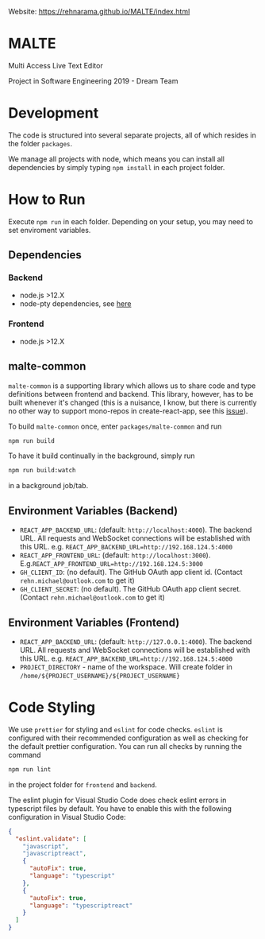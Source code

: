 Website: https://rehnarama.github.io/MALTE/index.html

# MALTE

Multi Access Live Text Editor

Project in Software Engineering 2019 - Dream Team

# Development

The code is structured into several separate projects, all of which resides
in the folder `packages`.

We manage all projects with node, which means you can install all dependencies
by simply typing `npm install` in each project folder.

# How to Run

Execute `npm run` in each folder. Depending on your setup, you may need to set enviroment variables.

## Dependencies

### Backend

- node.js >12.X
- node-pty dependencies, see [here](https://github.com/microsoft/node-pty#dependencies)

### Frontend

- node.js >12.X

## malte-common

`malte-common` is a supporting library which allows us to share code and type
definitions between frontend and backend. This library, however, has to be
built whenever it's changed (this is a nuisance, I know, but there is currently
no other way to support mono-repos in create-react-app, see this
[issue](https://github.com/facebook/create-react-app/issues/1333)).

To build `malte-common` once, enter `packages/malte-common` and run

```sh
npm run build
```

To have it build continually in the background, simply run

```sh
npm run build:watch
```

in a background job/tab.

## Environment Variables (Backend)

- `REACT_APP_BACKEND_URL`: (default: `http://localhost:4000`). The backend URL. All requests and WebSocket connections will be established with this URL. e.g. `REACT_APP_BACKEND_URL=http://192.168.124.5:4000`
- `REACT_APP_FRONTEND_URL`: (default: `http://localhost:3000`). E.g.`REACT_APP_FRONTEND_URL=http://192.168.124.5:3000`
- `GH_CLIENT_ID`: (no default). The GitHub OAuth app client id. (Contact `rehn.michael@outlook.com` to get it)
- `GH_CLIENT_SECRET`: (no default). The GitHub OAuth app client secret. (Contact `rehn.michael@outlook.com` to get it)

## Environment Variables (Frontend)
- `REACT_APP_BACKEND_URL`: (default: `http://127.0.0.1:4000`). The backend URL. All requests and WebSocket connections will be established with this URL. e.g. `REACT_APP_BACKEND_URL=http://192.168.124.5:4000`
- `PROJECT_DIRECTORY` - name of the workspace. Will create folder in `/home/${PROJECT_USERNAME}/${PROJECT_USERNAME}`

# Code Styling

We use `prettier` for styling and `eslint` for code checks. `eslint` is
configured with their recommended configuration as well as checking for the
default prettier configuration. You can run all checks by running the command

```sh
npm run lint
```

in the project folder for `frontend` and `backend`.

The eslint plugin for Visual Studio Code does check eslint errors in typescript
files by default. You have to enable this with the following configuration in
Visual Studio Code:

```json
{
  "eslint.validate": [
    "javascript",
    "javascriptreact",
    {
      "autoFix": true,
      "language": "typescript"
    },
    {
      "autoFix": true,
      "language": "typescriptreact"
    }
  ]
}
```

